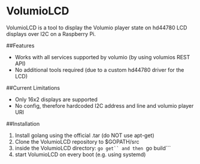 VolumioLCD
==========

VolumioLCD is a tool to display the Volumio player state on hd44780 LCD displays over I2C on a Raspberry Pi.

##Features
* Works with all services supported by volumio (by using volumios REST API)
* No additional tools required (due to a custom hd44780 driver for the LCD)

##Current Limitations
* Only 16x2 displays are supported
* No config, therefore hardcoded I2C address and line and volumio player URI

##Installation
1) Install golang using the official .tar (do NOT use apt-get)
2) Clone the VolumioLCD repository to $GOPATH/src
3) inside the VolumioLCD directory: ```go get`` and then ```go build```
4) start VolumioLCD on every boot (e.g. using systemd)
